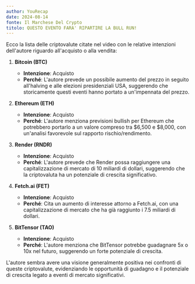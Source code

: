 ```yaml
---
author: YouRecap
date: 2024-08-14
fonte: Il Marchese Del Crypto
titolo: QUESTO EVENTO FARA' RIPARTIRE LA BULL RUN!
---
```


Ecco la lista delle criptovalute citate nel video con le relative intenzioni dell'autore riguardo all'acquisto o alla vendita:

1. **Bitcoin (BTC)**
   - **Intenzione**: Acquisto
   - **Perché**: L'autore prevede un possibile aumento del prezzo in seguito all'halving e alle elezioni presidenziali USA, suggerendo che storicamente questi eventi hanno portato a un'impennata del prezzo.

2. **Ethereum (ETH)**
   - **Intenzione**: Acquisto
   - **Perché**: L'autore menziona previsioni bullish per Ethereum che potrebbero portarlo a un valore compreso tra $6,500 e $8,000, con un'analisi favorevole sul rapporto rischio/rendimento.

3. **Render (RNDR)**
   - **Intenzione**: Acquisto
   - **Perché**: L'autore prevede che Render possa raggiungere una capitalizzazione di mercato di 10 miliardi di dollari, suggerendo che la criptovaluta ha un potenziale di crescita significativo.

4. **Fetch.ai (FET)**
   - **Intenzione**: Acquisto
   - **Perché**: Cita un aumento di interesse attorno a Fetch.ai, con una capitalizzazione di mercato che ha già raggiunto i 7.5 miliardi di dollari.

5. **BitTensor (TAO)**
   - **Intenzione**: Acquisto
   - **Perché**: L'autore menziona che BitTensor potrebbe guadagnare 5x o 10x nel futuro, suggerendo un forte potenziale di crescita.

L'autore sembra avere una visione generalmente positiva nei confronti di queste criptovalute, evidenziando le opportunità di guadagno e il potenziale di crescita legato a eventi di mercato significativi.
